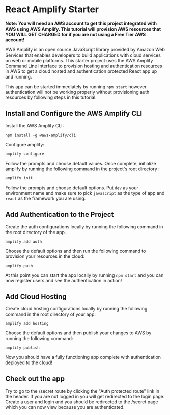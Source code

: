 
# React Amplify Starter

**Note: You will need an AWS account to get this project integrated with AWS using AWS Amplify. This tutorial will provision AWS resources that YOU WILL GET CHARGED for if you are not using a Free Tier AWS account!** 

AWS Amplify is an open source JavaScript library provided by Amazon Web Services that enables developers to build applications with cloud services on web or mobile platforms. This starter project uses the AWS Amplify Command Line Interface to provision hosting and authentication resources in AWS to get a cloud hosted and authentication protected React app up and running.

This app can be started immediately by running `npm start` however authentication will not be working properly without provisioning auth resources by following steps in this tutorial.

## Install and Configure the AWS Amplify CLI
Install the AWS Amplify CLI:
```
npm install -g @aws-amplify/cli
```
Configure amplify:
```
amplify configure
```
Follow the prompts and choose default values. Once complete, initialize amplify by running the following command in the project's root directory :
```
amplify init
```
Follow the prompts and choose default options. Put `dev` as your environment name and make sure to pick `javascript` as the type of app and `react` as the framework you are using.

## Add Authentication to the Project
Create the auth configurations locally by running the following command in the root directory of the app.
```
amplify add auth
```
Choose the default options and then run the following command to provision your resources in the cloud:
```
amplify push
```
At this point you can start the app locally by running  `npm start` and you can now register users and see the authentication in action!

## Add Cloud Hosting
Create cloud hosting configurations locally by running the following command in the root directory of your app:
```
amplify add hosting
```
Choose the default options and then publish your changes to AWS by running the following command:
```
amplify publish
```
Now you should have a fully functioning app complete with authentication deployed to the cloud!
  

## Check out the app

Try to go to the /secret route by clicking the "Auth protected route" link in the header. If you are not logged in you will get redirected to the login page. Create a user and login and you should be redirected to the /secret page which you can now view because you are authenticated.